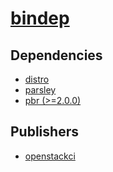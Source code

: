 # [bindep](https://pypi.org/project/bindep)

## Dependencies
- [distro](packages/d/distro.md)
- [parsley](packages/p/parsley.md)
- [pbr (>=2.0.0)](packages/p/pbr.md)



## Publishers
- [openstackci](https://pypi.org/user/openstackci)

